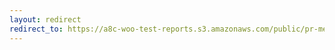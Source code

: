 ```yaml
---
layout: redirect
redirect_to: https://a8c-woo-test-reports.s3.amazonaws.com/public/pr-merge/38108/api/index.html
---
```

